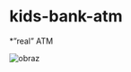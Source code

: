 # kids-bank-atm



*”real” ATM


![obraz](https://user-images.githubusercontent.com/51535787/116003359-e14a8b80-a5fd-11eb-8df5-c3260b2556f5.png)
